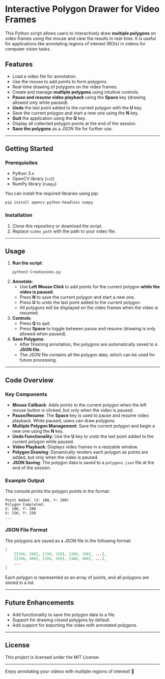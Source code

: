 # Interactive Polygon Drawer for Video Frames

This Python script allows users to interactively draw **multiple polygons** on video frames using the mouse and view the results in real-time. It is useful for applications like annotating regions of interest (ROIs) in videos for computer vision tasks.

## Features
- Load a video file for annotation.
- Use the mouse to add points to form polygons.
- Real-time drawing of polygons on the video frames.
- Create and manage **multiple polygons** using intuitive controls.
- **Pause and resume video playback** using the **Space** key (drawing allowed only while paused).
- **Undo** the last point added to the current polygon with the **U** key.
- Save the current polygon and start a new one using the **N** key.
- **Quit** the application using the **Q** key.
- Display all collected polygon points at the end of the session.
- **Save the polygons** as a JSON file for further use.

---

## Getting Started

### Prerequisites
- Python 3.x
- OpenCV library (`cv2`)
- NumPy library (`numpy`)

You can install the required libraries using pip:
```bash
pip install opencv-python-headless numpy
```

### Installation
1. Clone this repository or download the script.
2. Replace `video_path` with the path to your video file.

---

## Usage

1. **Run the script**:
   ```bash
   python3 Createzones.py
   ```
2. **Annotate**:
   - Use **Left Mouse Click** to add points for the current polygon **while the video is paused**.
   - Press **N** to save the current polygon and start a new one.
   - Press **U** to undo the last point added to the current polygon.
   - All polygons will be displayed on the video frames when the video is resumed.
3. **Controls**:
   - Press **Q** to quit.
   - Press **Space** to toggle between pause and resume (drawing is only allowed when paused).
4. **Save Polygons**:
   - After finishing annotation, the polygons are automatically saved to a **JSON file**.
   - The JSON file contains all the polygon data, which can be used for future processing.

---

## Code Overview

### Key Components
- **Mouse Callback**: Adds points to the current polygon when the left mouse button is clicked, but only when the video is paused.
- **Pause/Resume**: The **Space** key is used to pause and resume video playback. While paused, users can draw polygons. 
- **Multiple Polygon Management**: Save the current polygon and begin a new one using the **N** key.
- **Undo Functionality**: Use the **U** key to undo the last point added to the current polygon while paused.
- **Video Playback**: Displays video frames in a resizable window.
- **Polygon Drawing**: Dynamically renders each polygon as points are added, but only when the video is paused.
- **JSON Saving**: The polygon data is saved to a `polygons.json` file at the end of the session.

### Example Output
The console prints the polygon points in the format:
```
Point Added: (X: 100, Y: 200)
Polygon Completed:
X: 100, Y: 200
X: 150, Y: 250
...
```

### JSON File Format
The polygons are saved as a JSON file in the following format:
```json
[
    [[100, 200], [150, 250], [200, 200], ...],
    [[300, 400], [350, 450], [400, 400], ...],
    ...
]
```
Each polygon is represented as an array of points, and all polygons are stored in a list.

---

## Future Enhancements
- Add functionality to save the polygon data to a file.
- Support for drawing closed polygons by default.
- Add support for exporting the video with annotated polygons.

---

## License
This project is licensed under the MIT License.

---

Enjoy annotating your videos with multiple regions of interest! 🎥
